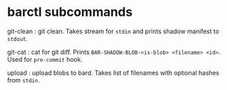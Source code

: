 # barctl subcommands

git-clean
: git clean. Takes stream for `stdin` and prints shadow manifest to `stdout`. 

git-cat
: cat for git diff. Prints `BAR-SHADOW-BLOB-<is-blob> <filename> <id>`. Used 
for `pre-commit` hook.

upload
: upload blobs to bard. Takes list of filenames with optional hashes from 
`stdin`. 
